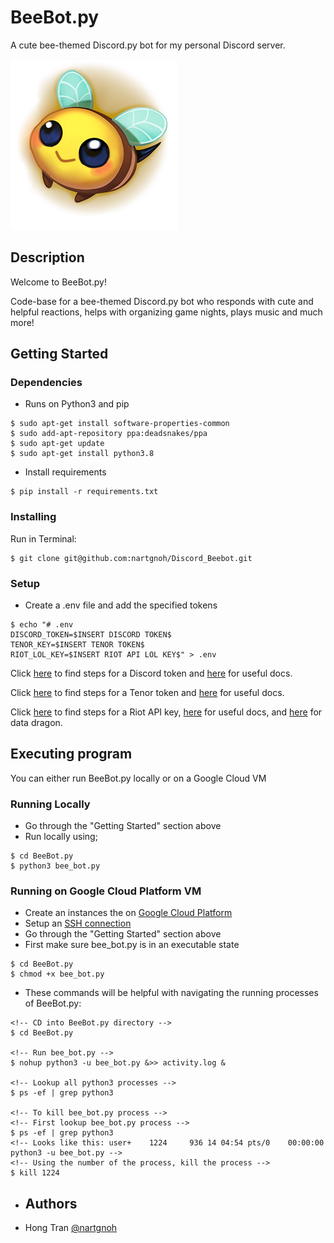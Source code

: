 # BeeBot.py

A cute bee-themed Discord.py bot for my personal Discord server.

![BeeBot](SmileBee.png)

## Description

Welcome to BeeBot.py!

Code-base for a bee-themed Discord.py bot who responds with cute and helpful reactions, helps with organizing game nights, plays music and much more!

## Getting Started

### Dependencies

* Runs on Python3 and pip
```
$ sudo apt-get install software-properties-common
$ sudo add-apt-repository ppa:deadsnakes/ppa
$ sudo apt-get update
$ sudo apt-get install python3.8
```

* Install requirements
```
$ pip install -r requirements.txt
```
  
### Installing

Run in Terminal:
```
$ git clone git@github.com:nartgnoh/Discord_Beebot.git
```

### Setup

* Create a .env file and add the specified tokens
```
$ echo "# .env
DISCORD_TOKEN=$INSERT DISCORD TOKEN$
TENOR_KEY=$INSERT TENOR TOKEN$
RIOT_LOL_KEY=$INSERT RIOT API LOL KEY$" > .env
```
Click [here](https://discord.com/developers/applications/) to find steps for a Discord token and [here](https://discordpy.readthedocs.io/en/stable/api.html) for useful docs.

Click [here](https://tenor.com/gifapi) to find steps for a Tenor token and [here](https://tenor.com/gifapi/documentation) for useful docs.

Click [here](https://developer.riotgames.com/) to find steps for a Riot API key, [here](https://developer.riotgames.com/apis) for useful docs, and [here](https://developer.riotgames.com/docs/lol) for data dragon.

## Executing program

You can either run BeeBot.py locally or on a Google Cloud VM
### Running Locally

* Go through the "Getting Started" section above
* Run locally using;
```
$ cd BeeBot.py
$ python3 bee_bot.py
```

### Running on Google Cloud Platform VM

* Create an instances the on [Google Cloud Platform](https://console.cloud.google.com/compute/instances)
* Setup an [SSH connection](https://docs.github.com/en/authentication/connecting-to-github-with-ssh)
* Go through the "Getting Started" section above
* First make sure bee_bot.py is in an executable state
```
$ cd BeeBot.py
$ chmod +x bee_bot.py
```
* These commands will be helpful with navigating the running processes of BeeBot.py:
```
<!-- CD into BeeBot.py directory -->
$ cd BeeBot.py

<!-- Run bee_bot.py -->
$ nohup python3 -u bee_bot.py &>> activity.log &

<!-- Lookup all python3 processes -->
$ ps -ef | grep python3

<!-- To kill bee_bot.py process -->
<!-- First lookup bee_bot.py process -->
$ ps -ef | grep python3
<!-- Looks like this: user+    1224     936 14 04:54 pts/0    00:00:00 python3 -u bee_bot.py -->
<!-- Using the number of the process, kill the process -->
$ kill 1224
```
* ## Authors

* Hong Tran [@nartgnoh](https://github.com/nartgnoh)
